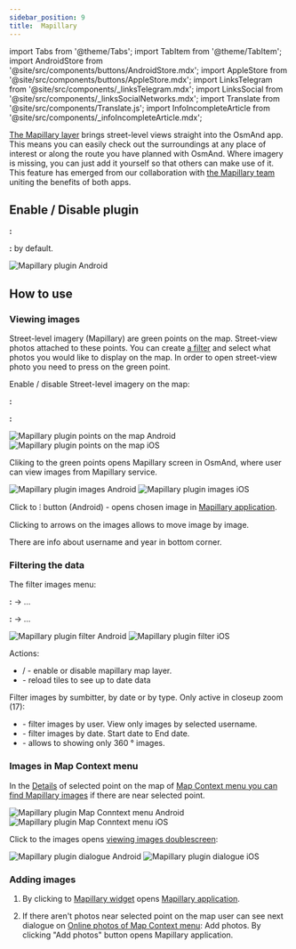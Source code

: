 ```yaml
---
sidebar_position: 9
title:  Mapillary
---
```


import Tabs from '@theme/Tabs';
import TabItem from '@theme/TabItem';
import AndroidStore from '@site/src/components/buttons/AndroidStore.mdx';
import AppleStore from '@site/src/components/buttons/AppleStore.mdx';
import LinksTelegram from '@site/src/components/_linksTelegram.mdx';
import LinksSocial from '@site/src/components/_linksSocialNetworks.mdx';
import Translate from '@site/src/components/Translate.js';
import InfoIncompleteArticle from '@site/src/components/_infoIncompleteArticle.mdx';

<InfoIncompleteArticle/>

[The Mapillary layer](https://www.mapillary.com/) brings street-level views straight into the OsmAnd app. This means you can easily check out the surroundings at any place of interest or along the route you have planned with OsmAnd. Where imagery is missing, you can just add it yourself so that others can make use of it. This feature has emerged from our collaboration with [the Mapillary team](https://www.mapillary.com/about) uniting the benefits of both apps.


## Enable / Disable plugin

**<Translate android="true" ids="android_button_seq"/>:** <Translate android="true" ids="shared_string_menu,plugins_menu_group,mapillary"/>

**<Translate ios="true" ids="ios_button_seq"/>:**  by default.

![Mapillary plugin Android](@site/static/img/plugins/mapillary/mapillary_plugin_android.png) 


## How to use



### Viewing images

Street-level imagery (Mapillary) are green points on the map. Street-view photos attached to these points. You can create [a filter](../plugins/mapillary.md#filtering-the-data) and select what photos you would like to display on the map. In order to open street-view photo you need to press on the green point.

Enable / disable Street-level imagery on the map: 

**<Translate android="true" ids="android_button_seq"/>:** <Translate android="true" ids="shared_string_menu,configure_map,street_level_imagery"/> 

**<Translate ios="true" ids="ios_button_seq"/>:** <Translate ios="true" ids="menu,configure_map,street_level_imagery"/>

![Mapillary plugin points on the map Android](@site/static/img/plugins/mapillary/mapillary_plugin_points_android.png) ![Mapillary plugin points on the map iOS](@site/static/img/plugins/mapillary/mapillary_plugin_points_ios.png)

Cliking to the green points opens Mapillary screen in OsmAnd, where user can view images from Mapillary service.

![Mapillary plugin images Android](@site/static/img/plugins/mapillary/mapillary_plugin_images_android.png) ![Mapillary plugin images iOS](@site/static/img/plugins/mapillary/mapillary_plugin_images_ios.png)

Click to &#8285; button (Android) - opens chosen image in [Mapillary application](https://www.mapillary.com/mobile-apps).

Clicking to arrows on the images allows to move image by image.

There are info about username and year in bottom corner.


### Filtering the data

The filter images menu:

**<Translate android="true" ids="android_button_seq"/>:** <Translate android="true" ids="shared_string_menu,configure_map,street_level_imagery"/> → &#8230;

**<Translate ios="true" ids="ios_button_seq"/>:** <Translate ios="true" ids="menu,configure_map,street_level_imagery"/> → &#8230;


![Mapillary plugin filter Android](@site/static/img/plugins/mapillary/mapillary_plugin_filter_android.png) ![Mapillary plugin filter iOS](@site/static/img/plugins/mapillary/mapillary_plugin_filter_ios.png)

Actions:
- <Translate android="true" ids="shared_string_on"/> / <Translate android="true" ids="shared_string_off"/> - enable or disable mapillary map layer.
- <Translate android="true" ids="mapillary_menu_title_tile_cache"/> - reload tiles to see up to date data

Filter images by sumbitter, by date or by type. Only active in closeup zoom (17):
- <Translate android="true" ids="mapillary_menu_title_username"/> - filter images by user. View only images by selected username.
- <Translate android="true" ids="mapillary_menu_title_dates"/> - filter images by date. Start date to End date.
- <Translate android="true" ids="mapillary_menu_title_pano"/> - allows to showing only 360 &#176; images.


### Images in Map Context menu

In the [Details](../map/map-context-menu.md#details) of selected point on the map of [Map Context menu you can find Mapillary images](../map/map-context-menu.md#online-photos) if there are near selected point.


![Mapillary plugin Map Conntext menu Android](@site/static/img/plugins/mapillary/mapillary_plugin_context_menu_android.png) ![Mapillary plugin Map Conntext menu iOS](@site/static/img/plugins/mapillary/mapillary_plugin_context_menu_ios.png)

Click to the images opens [viewing images doublescreen](../plugins/mapillary.md#viewing-images):

![Mapillary plugin dialogue Android](@site/static/img/plugins/mapillary/mapillary_plugin_dialogue_android.png) ![Mapillary plugin  dialogue  iOS](@site/static/img/plugins/mapillary/mapillary_plugin_dialogue_ios.png)


### Adding images

1. By clicking to [Mapillary widget](../widgets/info-widgets.md#-mapillary-widget) opens [Mapillary application](https://www.mapillary.com/mobile-apps).

2. If there aren't photos near selected point on the map user can see next dialogue on [Online photos of Map Context menu](../map/map-context-menu.md#online-photos):  Add photos. By clicking "Add photos" button opens Mapillary application.


